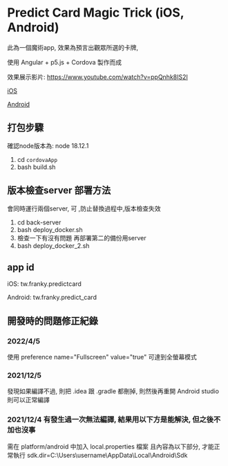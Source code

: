 # Predict Card Magic Trick (iOS, Android)

此為一個魔術app, 效果為預言出觀眾所選的卡牌,

使用 Angular + p5.js + Cordova 製作而成

效果展示影片:
https://www.youtube.com/watch?v=ppQnhk8IS2I

[iOS](https://apps.apple.com/us/app/predict-card-magic-trick/id6445894214)

[Android](https://play.google.com/store/apps/details?id=tw.franky.predict_card)

## 打包步驟

確認node版本為: node 18.12.1

1. cd `cordovaApp`
2. bash build.sh


## 版本檢查server 部署方法
會同時運行兩個server, 可 ,防止替換過程中,版本檢查失效
1. cd back-server
2. bash deploy_docker.sh
3. 檢查一下有沒有問題 再部署第二的備份用server
4. bash deploy_docker_2.sh



## app id
iOS: tw.franky.predictcard

Android: tw.franky.predict_card

## 開發時的問題修正紀錄

### 2022/4/5
使用  preference name="Fullscreen" value="true"  可達到全螢幕模式

### 2021/12/5
發現如果編譯不過, 則把 .idea 跟 .gradle 都刪掉, 則然後再重開 Android studio 則可以正常編譯

### 2021/12/4 有發生過一次無法編譯, 結果用以下方是能解決, 但之後不加也沒事
需在 platform/android 中加入 local.properties 檔案
且內容為以下部分, 才能正常執行
sdk.dir=C\:\\Users\\username\\AppData\\Local\\Android\\Sdk

